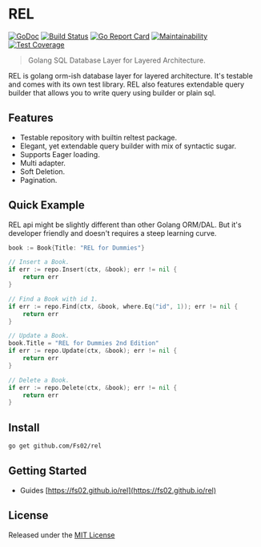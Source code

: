 # REL

[![GoDoc](https://godoc.org/github.com/Fs02/rel?status.svg)](https://godoc.org/github.com/Fs02/rel)
[![Build Status](https://travis-ci.com/Fs02/rel.svg?branch=master)](https://travis-ci.com/Fs02/rel)
[![Go Report Card](https://goreportcard.com/badge/github.com/Fs02/rel)](https://goreportcard.com/report/github.com/Fs02/rel)
[![Maintainability](https://api.codeclimate.com/v1/badges/194611cc82f02edcda6e/maintainability)](https://codeclimate.com/github/Fs02/rel/maintainability)
[![Test Coverage](https://api.codeclimate.com/v1/badges/194611cc82f02edcda6e/test_coverage)](https://codeclimate.com/github/Fs02/rel/test_coverage)

> Golang SQL Database Layer for Layered Architecture.

REL is golang orm-ish database layer for layered architecture. It's testable and comes with its own test library. REL also features extendable query builder that allows you to write query using builder or plain sql.

## Features

- Testable repository with builtin reltest package.
- Elegant, yet extendable query builder with mix of syntactic sugar.
- Supports Eager loading.
- Multi adapter.
- Soft Deletion.
- Pagination.

## Quick Example

REL api might be slightly different than other Golang ORM/DAL. But it's developer friendly and doesn't requires a steep learning curve.

```go
book := Book{Title: "REL for Dummies"}

// Insert a Book.
if err := repo.Insert(ctx, &book); err != nil {
    return err
}

// Find a Book with id 1.
if err := repo.Find(ctx, &book, where.Eq("id", 1)); err != nil {
    return err
}

// Update a Book.
book.Title = "REL for Dummies 2nd Edition"
if err := repo.Update(ctx, &book); err != nil {
    return err
}

// Delete a Book.
if err := repo.Delete(ctx, &book); err != nil {
    return err
}
```

## Install

```bash
go get github.com/Fs02/rel
```

## Getting Started

- Guides [https://fs02.github.io/rel](https://fs02.github.io/rel)

## License

Released under the [MIT License](https://github.com/Fs02/rel/blob/master/LICENSE)
